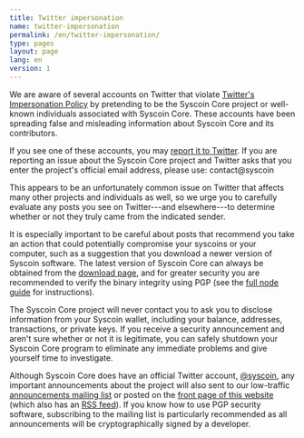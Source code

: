 ```yaml
---
title: Twitter impersonation
name: twitter-impersonation
permalink: /en/twitter-impersonation/
type: pages
layout: page
lang: en
version: 1
---
```

We are aware of several accounts on Twitter that violate [Twitter's
Impersonation Policy][] by pretending to be the Syscoin Core project or
well-known individuals associated with Syscoin Core.  These accounts
have been spreading false and misleading information about Syscoin Core
and its contributors.

If you see one of these accounts, you may [report it to Twitter][].  If
you are reporting an issue about the Syscoin Core project and Twitter
asks that you enter the project's official email address, please use:
contact<span style="display:none"></span>@syscoin

This appears to be an unfortunately common issue on Twitter that affects
many other projects and individuals as well, so we urge you to carefully
evaluate any posts you see on Twitter---and elsewhere---to determine
whether or not they truly came from the indicated sender.

It is especially important to be careful about posts that recommend you
take an action that could potentially compromise your syscoins or your
computer, such as a suggestion that you download a newer version of
Syscoin software.  The latest version of Syscoin Core can always be
obtained from the [download page][], and for greater security you are
recommended to verify the binary integrity using PGP (see the [full node
guide][] for instructions).

The Syscoin Core project will never contact you to ask you to disclose
information from your Syscoin wallet, including your balance, addresses,
transactions, or private keys.  If you receive a security announcement
and aren't sure whether or not it is legitimate, you can safely shutdown
your Syscoin Core program to eliminate any immediate problems and give
yourself time to investigate.

Although Syscoin Core does have an official Twitter account,
[@syscoin][], any important announcements about the project will
also sent to our low-traffic [announcements mailing list][] or posted on
the [front page of this website][] (which also has an [RSS feed][]).  If
you know how to use PGP security software, subscribing to the mailing
list is particularly recommended as all announcements will be
cryptographically signed by a developer.

[Twitter's Impersonation Policy]: https://support.twitter.com/articles/18366#
[report it to Twitter]: https://support.twitter.com/forms/impersonation
[@syscoin]: https://twitter.com/syscoin
[announcements mailing list]: /en/list/announcements/join/
[front page of this website]: /
[RSS feed]: /en/rss.xml
[download page]: /en/download
[full node guide]: https://syscoin.org/en/full-node

